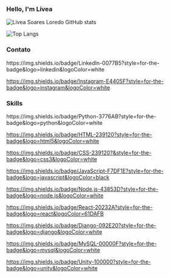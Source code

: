 ### Hello, I'm Lívea 

![Lívea Soares Loredo GitHub stats](https://github-readme-stats.vercel.app/api?liveasoaresloredo=anuraghazra&show_icons=true&theme=radical)

![Top Langs](https://github-readme-stats.vercel.app/api/top-langs/?username=anuraghazra&hide_progress=true)

<h3>Contato</h3>
https://img.shields.io/badge/LinkedIn-0077B5?style=for-the-badge&logo=linkedin&logoColor=white

https://img.shields.io/badge/Instagram-E4405F?style=for-the-badge&logo=instagram&logoColor=white


<h3>Skills</h3>
https://img.shields.io/badge/Python-3776AB?style=for-the-badge&logo=python&logoColor=white

https://img.shields.io/badge/HTML-239120?style=for-the-badge&logo=html5&logoColor=white

https://img.shields.io/badge/CSS-239120?&style=for-the-badge&logo=css3&logoColor=white

https://img.shields.io/badge/JavaScript-F7DF1E?style=for-the-badge&logo=javascript&logoColor=black

https://img.shields.io/badge/Node.js-43853D?style=for-the-badge&logo=node.js&logoColor=white

https://img.shields.io/badge/React-20232A?style=for-the-badge&logo=react&logoColor=61DAFB

https://img.shields.io/badge/Django-092E20?style=for-the-badge&logo=django&logoColor=white

https://img.shields.io/badge/MySQL-00000F?style=for-the-badge&logo=mysql&logoColor=white

https://img.shields.io/badge/Unity-100000?style=for-the-badge&logo=unity&logoColor=white


